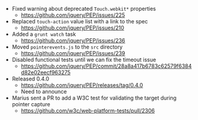 * Fixed warning about deprecated `Touch.webkit*` properties
  * https://github.com/jquery/PEP/issues/225
* Replaced `touch-action` value list with a link to the spec
  * https://github.com/jquery/PEP/issues/210
* Added a `grunt watch` task
  * https://github.com/jquery/PEP/issues/236
* Moved `pointerevents.js` to the `src` directory
  * https://github.com/jquery/PEP/issues/239
* Disabled functional tests until we can fix the timeout issue
  * https://github.com/jquery/PEP/commit/28a8a417b6783c62579f6384d82e02eecf963275
* Released 0.4.0
  * https://github.com/jquery/PEP/releases/tag/0.4.0
  * Need to announce
* Marius sent a PR to add a W3C test for validating the target during pointer capture
  * https://github.com/w3c/web-platform-tests/pull/2306
